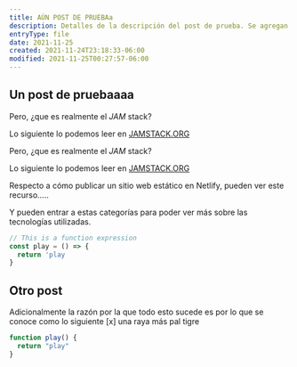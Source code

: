 ```yaml
---
title: AÚN POST DE PRUEBAa
description: Detalles de la descripción del post de prueba. Se agregan más detalles
entryType: file
date: 2021-11-25
created: 2021-11-24T23:18:33-06:00
modified: 2021-11-25T00:27:57-06:00
---
```


## Un post de pruebaaaa

Pero, ¿que es realmente el _JAM_ stack?

Lo siguiente lo podemos leer en [JAMSTACK.ORG](https://jamstack.org/)

<v-img src="/un-post-de-prueba/3864616ed8591086958cb9e6bd332dca.jpg" alt="Chile triste"></v-img>

Pero, ¿que es realmente el _JAM_ stack?

Lo siguiente lo podemos leer en [JAMSTACK.ORG](https://jamstack.org/)

Respecto a cómo publicar un sitio web estático en Netlify, pueden ver este recurso.....

Y pueden entrar a estas categorías para poder ver más sobre las tecnologías utilizadas.

```javascript
// This is a function expression
const play = () => {
  return 'play
}
```

## Otro post

Adicionalmente la razón por la que todo esto sucede es por lo que se conoce como lo siguiente
[x] una raya más pal tigre

```js
function play() {
  return "play" 
} 
```
